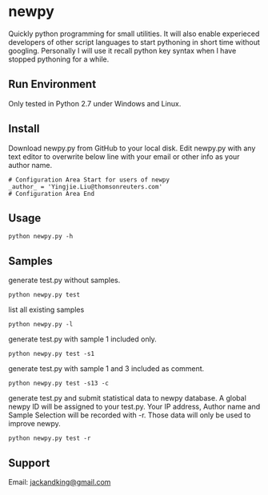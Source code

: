 newpy
=====

Quickly python programming for small utilities. It will also enable experieced developers of other script languages to start pythoning in short time without googling. Personally I will use it recall python key syntax when I have stopped pythoning for a while.

Run Environment
---------------
Only tested in Python 2.7 under Windows and Linux.

Install
-------
Download newpy.py from GitHub to your local disk. Edit newpy.py with any text editor to overwrite below line with your email or other info as your author name.

    # Configuration Area Start for users of newpy
    _author_ = 'Yingjie.Liu@thomsonreuters.com'
    # Configuration Area End

Usage
-----
    python newpy.py -h

Samples
-------
generate test.py without samples.

    python newpy.py test

list all existing samples

    python newpy.py -l

generate test.py with sample 1 included only.

    python newpy.py test -s1

generate test.py with sample 1 and 3 included as comment.

    python newpy.py test -s13 -c

generate test.py and submit statistical data to newpy database. A global newpy ID will be assigned to your test.py. Your IP address, Author name and Sample Selection will be recorded with -r. Those data will only be used to improve newpy.

    python newpy.py test -r

Support
-------
Email: jackandking@gmail.com
